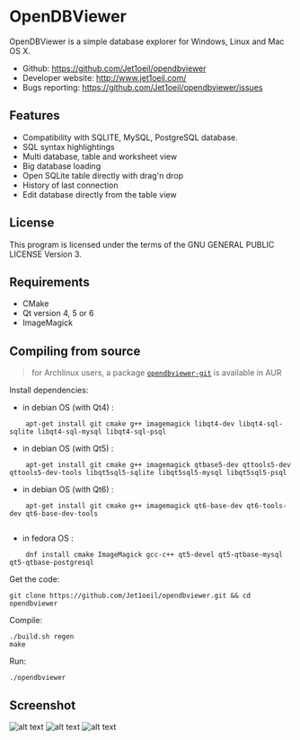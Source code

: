 OpenDBViewer
============

OpenDBViewer is a simple database explorer for Windows, Linux and Mac OS X.

- Github: https://github.com/Jet1oeil/opendbviewer
- Developer website: http://www.jet1oeil.com/
- Bugs reporting: https://github.com/Jet1oeil/opendbviewer/issues

Features
--------
- Compatibility with SQLITE, MySQL, PostgreSQL database.
- SQL syntax highlightings
- Multi database, table and worksheet view
- Big database loading
- Open SQLite table directly with drag'n drop
- History of last connection
- Edit database directly from the table view

License
-------

This program is licensed under the terms of the GNU GENERAL PUBLIC LICENSE Version 3.

Requirements
------------

- CMake
- Qt version 4, 5 or 6
- ImageMagick

Compiling from source
---------------------

> for Archlinux users, a package [`opendbviewer-git`](https://aur.archlinux.org/packages/opendbviewer-git) is available in AUR

Install dependencies:
  * in debian OS (with Qt4) :
```
    apt-get install git cmake g++ imagemagick libqt4-dev libqt4-sql-sqlite libqt4-sql-mysql libqt4-sql-psql
```
  * in debian OS (with Qt5) :
```
    apt-get install git cmake g++ imagemagick qtbase5-dev qttools5-dev qttools5-dev-tools libqt5sql5-sqlite libqt5sql5-mysql libqt5sql5-psql
```
  * in debian OS (with Qt6) :
```
    apt-get install git cmake g++ imagemagick qt6-base-dev qt6-tools-dev qt6-base-dev-tools
 
```
  * in fedora OS : 
```
    dnf install cmake ImageMagick gcc-c++ qt5-devel qt5-qtbase-mysql qt5-qtbase-postgresql
```
Get the code:

    git clone https://github.com/Jet1oeil/opendbviewer.git && cd opendbviewer

Compile:

    ./build.sh regen
    make

Run:

    ./opendbviewer

Screenshot
----------

![alt text](https://raw.githubusercontent.com/Jet1oeil/opendbviewer/master/doc/opendbviewer-screenshot-1.png)
![alt text](https://raw.githubusercontent.com/Jet1oeil/opendbviewer/master/doc/opendbviewer-screenshot-2.png)
![alt text](https://raw.githubusercontent.com/Jet1oeil/opendbviewer/master/doc/opendbviewer-screenshot-3.png)
